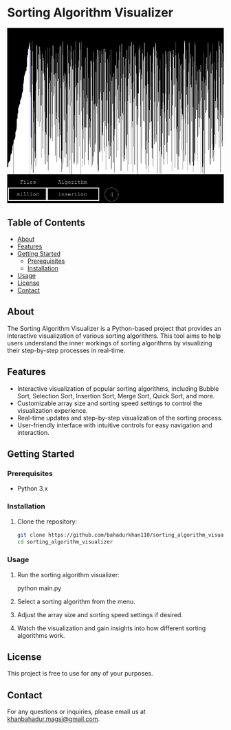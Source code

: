 # Sorting Algorithm Visualizer

![Project Logo](res/project_logo.png)

## Table of Contents

- [About](#about)
- [Features](#features)
- [Getting Started](#getting-started)
  - [Prerequisites](#prerequisites)
  - [Installation](#installation)
- [Usage](#usage)
- [License](#license)
- [Contact](#contact)

## About

The Sorting Algorithm Visualizer is a Python-based project that provides an interactive visualization of various sorting algorithms. This tool aims to help users understand the inner workings of sorting algorithms by visualizing their step-by-step processes in real-time.


## Features

- Interactive visualization of popular sorting algorithms, including Bubble Sort, Selection Sort, Insertion Sort, Merge Sort, Quick Sort, and more.
- Customizable array size and sorting speed settings to control the visualization experience.
- Real-time updates and step-by-step visualization of the sorting process.
- User-friendly interface with intuitive controls for easy navigation and interaction.

## Getting Started

### Prerequisites

- Python 3.x

### Installation

1. Clone the repository:

   ```bash
   git clone https://github.com/bahadurkhan110/sorting_algorithm_visualizer.git
   cd sorting_algorithm_visualizer

### Usage

1. Run the sorting algorithm visualizer:

      python main.py

2. Select a sorting algorithm from the menu.

3. Adjust the array size and sorting speed settings if desired.

4. Watch the visualization and gain insights into how different sorting algorithms work.


## License
This project is free to use for any of your purposes.

## Contact
For any questions or inquiries, please email us at khanbahadur.magsi@gmail.com.


